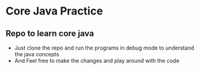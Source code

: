 # Core Java Practice 
## Repo to learn core java 
- Just clone the repo and run the programs in debug mode to understand the java concepts
- And Feel free to make the changes and play around with the code
